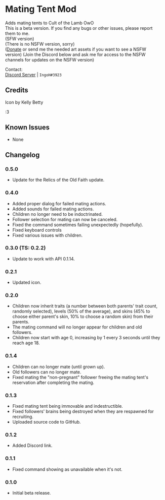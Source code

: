 # Mating Tent Mod
Adds mating tents to Cult of the Lamb OwO  
This is a beta version. If you find any bugs or other issues, please report them to me.  
(SFW version)  
(There is no NSFW version, sorry)  
([Donate](https://ko-fi.com/IngoH) or send me the needed art assets if you want to see a NSFW version)
(Join the Discord below and ask me for access to the NSFW channels for updates on the NSFW version)

Contact:  
[Discord Server](https://discord.gg/9Xqvb8Cszg) | `IngoH#3923`

## Credits
Icon by Kelly Betty

:3

## Known Issues
- None

## Changelog

### 0.5.0
- Update for the Relics of the Old Faith update.

### 0.4.0
- Added proper dialog for failed mating actions.
- Added sounds for failed mating actions.
- Children no longer need to be indoctrinated.
- Follower selection for mating can now be canceled.
- Fixed the command sometimes failing unexpectedly (hopefully).
- Fixed keyboard controls
- Fixed various issues with children.


### 0.3.0 (TS: 0.2.2)
- Update to work with API 0.1.14.

### 0.2.1
- Updated icon.

### 0.2.0
- Children now inherit traits (a number between both parents' trait count, randomly selected), levels (50% of the average), and skins (45% to choose either parent's skin, 10% to choose a random skin) from their parents.
- The mating command will no longer appear for children and old followers.
- Children now start with age 0, increasing by 1 every 3 seconds until they reach age 18.

### 0.1.4
- Children can no longer mate (until grown up).
- Old followers can no longer mate.
- Fixed mating the "non-pregnant" follower freeing the mating tent's reservation after completing the mating.

### 0.1.3
- Fixed mating tent being immovable and indestructible.
- Fixed followers' brains being destroyed when they are respawned for recruiting.
- Uploaded source code to GitHub.

### 0.1.2
- Added Discord link.

### 0.1.1
- Fixed command showing as unavailable when it's not.

### 0.1.0
- Initial beta release.
